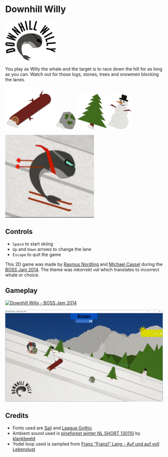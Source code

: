 # Downhill Willy

![Downhill Willy logo](assets/logo.png)

You play as Willy the whale and the target is to race down the hill for as long as you can. Watch out for those logs, stones, trees and snowmen blocking the lanes.

![Log object](assets/obj_log.png)
![Stone object](assets/obj_stone.png)
![Tree object](assets/obj_tree.png)
![Snowman object](assets/obj_snowman.png)

![Willy animation](assets/willy-animation.gif)

## Controls

- `Space` to start skiing
- `Up` and `Down` arrows to change the lane
- `Escape` to quit the game

This 2D game was made by [Rasmus Nordling](https://github.com/happystinson) and [Michael Cassel](https://github.com/mcassel) during the [BOSS Jam 2014](https://boss.bthstudent.se/bossjam/bossjam-2014/). The theme was *inkorrekt val* which translates to incorrect whale or choice.

## Gameplay

[![Downhill Willy - BOSS Jam 2014](https://img.youtube.com/vi/TyWreu4zX1c/0.jpg)](https://youtu.be/TyWreu4zX1c)

![Downhill Willy Screenshot](assets/downhill-willy-screenshot.jpg?raw=true)

## Credits

- Fonts used are [Sail](https://www.fontsquirrel.com/fonts/sail) and [League Gothic](https://www.fontsquirrel.com/fonts/League-Gothic)
- Ambient sound used is [pineforest winter NL SHORT 130110](https://freesound.org/people/klankbeeld/sounds/173841/) by [klankbeeld](https://freesound.org/people/klankbeeld/)
- Yodel loop used is sampled from [Franz "Franzl" Lang - Auf und auf voll Lebenslust](https://youtu.be/bXvoe7U1nwo?t=28)